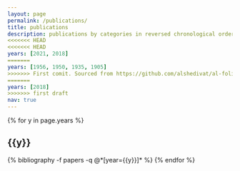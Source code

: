 ```yaml
---
layout: page
permalink: /publications/
title: publications
description: publications by categories in reversed chronological order. generated by jekyll-scholar.
<<<<<<< HEAD
<<<<<<< HEAD
years: [2021, 2018]
=======
years: [1956, 1950, 1935, 1905]
>>>>>>> First comit. Sourced from https://github.com/alshedivat/al-folio
=======
years: [2018]
>>>>>>> first draft
nav: true
---
```


<div class="publications">

{% for y in page.years %}
  <h2 class="year">{{y}}</h2>
  {% bibliography -f papers -q @*[year={{y}}]* %}
{% endfor %}

</div>
